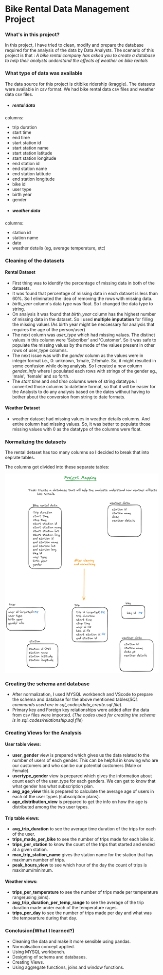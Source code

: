 # Bike Rental Data Management Project

### What's in this project?
In this project, I have tried to clean, modify and prepare the database required for the analysis of the data by Data Analysts. The scenario of this project is that : *A bike rental company has asked you to create a database to help their analysts understand the effects of weather on bike rentals*

### What type of data was available
The data source for this project is citibike ridership (kraggle). The datasets were available in csv format. We had bike rental data csv files and weather data csv files.
- ##### rental data
columns: 
- trip duration
- start time
- end time
- start station id
- start station name
- start station latitude
- start station longitude
- end station id
- end station name
- end station latitude
- end station longitude
- bike id
- user type
- birth year
- gender
- ##### weather data
columns: 
- station id
- station name
- date
- weather details (eg, average temperature, etc)

### Cleaning of the datasets

#### Rental Dataset
- First thing was to identify the percentage of missing data in both of the datasets.
- It was found that percentage of missing data in each dataset is less than 60%. So I eliminated the idea of removing the rows with missing data.
- *birth_year* column's data type was float. So I changed the data type to string.
- On analysis it was found that *birth_year* column has the highest number of missing data in the dataset. So I used **multiple imputation** for filling the missing values (As birth year might be neccessary for analysis that requires the age of the person/user)
- The next column was *user_type* which had missing values. The distinct values in this column were 'Subcriber' and 'Customer'. So it was safe to populate the missing values by the mode of the values present in other rows of user_type columns.
- The next issue was with the *gender* column as the values were in integer format i.e., 0: unknown, 1:male, 2:female. So, it might resulted in some confusion while doing analysis. So I created a new column *gender_info* where I populated each rows with strings of the gender eg., 'male', 'female' and so forth.
- The *start time* and *end time* columns were of string datatype. I converted those columns to datetime format, so that it will be easier for the Analysts to do any analysis based on the dates without having to bother about the conversion from string to date formats.

#### Weather Dataset
- weather dataset had missing values in weather details columns. And entire column had missing values. So, it was better to populate those missing values with 0 as the datatype of the columns were float.

### Normalizing the datasets

The rental detaset has too many columns so I decided to break that into seprate tables.

The columns got divided into these separate tables:

![Image of the complete normalization process](https://github.com/ayushKdutta/Bike-Rental--Portfolio-/blob/main/project_data_mapping.png)

### Creating the schema and database

- After normalization, I used MYSQL workbench and VScode to prepare the schema and database for the above mentioned tables(*SQL commands used are in sql_codes/data_create.sql file*).
- Primary key and Foreign key relationships were added after the data from csv files were imported. (*The codes used for creating the schema is in sql_codes/relationship.sql file*)

### Creating Views for the Analysis

#### User table views:
- **user_gender** view is prepared which gives us the data related to the number of users of each gender. This can be helpful in knowing who are our customers and who can be our potential customers (Male or Female).
- **usertype_gender** view is prepared which gives the information about count each of the user_type for each genders. We can get to know that what gender has what subscription plan.
- **avg_age_view** this is prepared to calculate the average age of users in each of the user types (subscription plans).
- **age_distribution_view** is prepared to get the info on how the age is distributed among the two user types.

#### Trip table views:
- **avg_trip_duration** to see the average time duration of the trips for each of the user.
- **trips_made_per_bike** to see the number of trips made for each bike id.
- **trips_per_station** to know the count of the trips that started and ended at a given station.
- **max_trip_station_name** gives the station name for the station that has maximum number of trips.
- **peak_hours_view** to see which hour of the day the count of trips is maximum/minimum.

#### Weather views:
- **trips_per_temperature** to see the number of trips made per temperature range(using joins).
- **avg_trip_duration_per_temp_range** to see the average of the trip duration made under each of the temperature rages.
- **trips_per_day** to see the number of trips made per day and what was the tempearture during that day.

### Conclusion(What I learned?)
- Cleaning the data and make it more sensible using pandas.
- Normalisation concept applied.
- Using MYSQL workbench.
- Designing of schema and databases.
- Creating Views.
- Using aggregate functions, joins and window functions.

